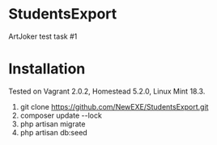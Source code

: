 # StudentsExport

ArtJoker test task #1

# Installation

Tested on Vagrant 2.0.2, Homestead 5.2.0, Linux Mint 18.3.

1. git clone https://github.com/NewEXE/StudentsExport.git
2. composer update --lock
3. php artisan migrate
4. php artisan db:seed